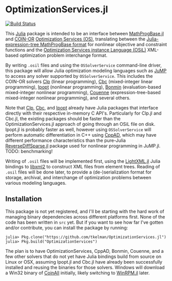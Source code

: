 # OptimizationServices.jl

[![Build Status](https://travis-ci.org/tkelman/OptimizationServices.jl.svg?branch=master)](https://travis-ci.org/tkelman/OptimizationServices.jl)

This [Julia](https://github.com/JuliaLang/julia) package is intended to be an interface between [MathProgBase.jl](https://github.com/JuliaOpt/MathProgBase.jl) and [COIN-OR](http://www.coin-or.org) [Optimization Services (OS)](https://projects.coin-or.org/OS), translating between the [Julia-expression-tree MathProgBase format](http://mathprogbasejl.readthedocs.org/en/latest/nlp.html#obj_expr) for nonlinear objective and constraint functions and the [Optimization Services instance Language (OSiL)](http://www.coin-or.org/OS/OSiL.html) XML-based optimization problem interchange format.

By writing ``.osil`` files and using the ``OSSolverService`` command-line driver, this package will allow Julia optimization modeling languages such as [JuMP](https://github.com/JuliaOpt/JuMP.jl) to access any solver supported by ``OSSolverService``. This includes the COIN-OR solvers [Clp](https://projects.coin-or.org/Clp) (linear programming), [Cbc](https://projects.coin-or.org/Cbc) (mixed-integer linear programming), [Ipopt](https://projects.coin-or.org/Ipopt) (nonlinear programming), [Bonmin](https://projects.coin-or.org/Bonmin) (evaluation-based mixed-integer nonlinear programming), [Couenne](https://projects.coin-or.org/Couenne) (expression-tree-based mixed-integer nonlinear programming), and several others.

Note that [Clp](https://github.com/JuliaOpt/Clp.jl), [Cbc](https://github.com/JuliaOpt/Cbc.jl), and [Ipopt](https://github.com/JuliaOpt/Ipopt.jl) already have Julia packages that interface directly with their respective in-memory C API's. Particularly for Clp.jl and Cbc.jl, the existing packages should be faster than the OptimizationServices.jl approach of going through an OSiL file on disk. Ipopt.jl is probably faster as well, however using ``OSSolverService`` will perform automatic differentiation in C++ using [CppAD](https://projects.coin-or.org/CppAD), which may have different performance characteristics than the pure-Julia [ReverseDiffSparse.jl](https://github.com/mlubin/ReverseDiffSparse.jl) package used for nonlinear programming in JuMP.jl. TODO: benchmarking!

Writing of ``.osil`` files will be implemented first, using the [LightXML.jl](https://github.com/JuliaLang/LightXML.jl) Julia bindings to [libxml2](http://xmlsoft.org) to construct XML files from element trees. Reading of ``.osil`` files will be done later, to provide a (de-)serialization format for storage, archival, and interchange of optimization problems between various modeling languages.

## Installation

This package is not yet registered, and I'll be starting with the hard work of managing binary dependencies across different platforms first. None of the code has been written in `src` yet. But if you want to see how far I've gotten and/or contribute, you can install the package by running:

    julia> Pkg.clone("https://github.com/tkelman/OptimizationServices.jl")
    julia> Pkg.build("OptimizationServices")

The plan is to have OptimizationServices, CppAD, Bonmin, Couenne, and a few other solvers that do not yet have Julia bindings build from source on Linux or OSX, assuming Ipopt.jl and Cbc.jl have already been successfully installed and reusing the binaries for those solvers. Windows will download a Win32 binary of [CoinAll](https://projects.coin-or.org/CoinBinary) initially, likely switching to [WinRPM.jl](https://github.com/JuliaLang/WinRPM.jl) later.
